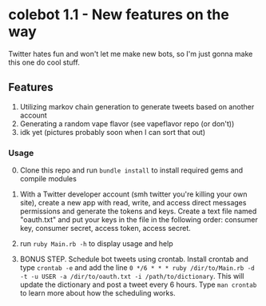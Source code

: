 # colebot 1.1 - New features on the way
Twitter hates fun and won't let me make new bots, so I'm just gonna make this one do cool stuff.

## Features
1. Utilizing markov chain generation to generate tweets based on another account
2. Generating a random vape flavor (see vapeflavor repo (or don't))
3. idk yet (pictures probably soon when I can sort that out)

### Usage
0. Clone this repo and run `bundle install` to install required gems and compile modules

1. With a Twitter developer account (smh twitter you're killing your own site), create a new app with read, write, and access direct messages permissions and generate the tokens and keys. Create a text file named "oauth.txt" and put your keys in the file in the following order: consumer key, consumer secret, access token, access secret.

2. run `ruby Main.rb -h` to display usage and help

3. BONUS STEP.  Schedule bot tweets using crontab.  Install crontab and type `crontab -e` and add the line `0 */6 * * * ruby /dir/to/Main.rb -d -t -u USER -a /dir/to/oauth.txt -i /path/to/dictionary`.  This will update the dictionary and post a tweet every 6 hours. Type `man crontab` to learn more about how the scheduling works.

